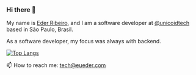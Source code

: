 ### Hi there 👋

My name is [Eder Ribeiro](https://twitter.com/oribeiroeder), and I am a software developer at [@unicoidtech](https://twitter.com/unicoidtech) based in São Paulo, Brasil.

As a software developer, my focus was always with backend.

[![Top Langs](https://github-readme-stats.vercel.app/api/top-langs/?username=e-ribeiro&layout=compact)](https://github.com/e-ribeiro/github-readme-stats)


📫 How to reach me: tech@eueder.com

<!--
**e-ribeiro/e-ribeiro** is a ✨ _special_ ✨ repository because its `README.md` (this file) appears on your GitHub profile.

Here are some ideas to get you started:

- 🔭 I’m currently working on ...
- 🌱 I’m currently learning ...
- 👯 I’m looking to collaborate on ...
- 🤔 I’m looking for help with ...
- 💬 Ask me about ...
- 📫 How to reach me: ...
- 😄 Pronouns: ...
- ⚡ Fun fact: ...
-->
